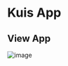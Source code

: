 # Kuis App

## View App
![image](https://github.com/Aditypraa/Javascript-Studi-Kasus/assets/95411404/22433a9e-b090-46a5-8c8f-e8677f50bb5d)
